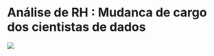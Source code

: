 # Análise de RH : Mudanca de cargo dos cientistas de dados

<img src="https://images.pexels.com/photos/3184465/pexels-photo-3184465.jpeg?auto=compress&cs=tinysrgb&dpr=2&h=750&w=1260">
